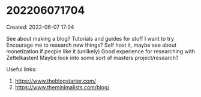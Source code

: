 # 202206071704
Created: 2022-06-07 17:04

See about making a blog?
Tutorials and guides for stuff I want to try
Encourage me to research new things?
Self host it, maybe see about monetization if people like it (unlikely)
Good experience for researching with Zettelkasten!
Maybe look into some sort of masters project/research?

Useful links:
1. https://www.theblogstarter.com/
2. https://www.theminimalists.com/blog/